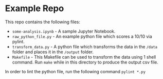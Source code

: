 # Example Repo

This repo contains the following files:

- `some-analysis.ipynb` - A sample Jupyter Notebook.
- `raw_python_file.py` - An example python file which scores a 10/10 via pylint. 
- `transform_data.py` - A python file which transforms the data in the `/data` folder and places it in the `/output` folder.
- `Makefile` - This Makefile can be used to transform the data using 1 shell command. Run `make` while in this directory to produce the output csv file.

In order to lint the python file, run the following command `pylint *.py`